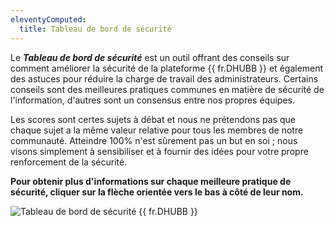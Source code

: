 ```yaml
---
eleventyComputed:
  title: Tableau de bord de sécurité
---
```

Le ***Tableau de bord de sécurité*** est un outil offrant des conseils sur comment améliorer la sécurité de la plateforme {{ fr.DHUBB }} et également des astuces pour réduire la charge de travail des administrateurs. Certains conseils sont des meilleures pratiques communes en matière de sécurité de l'information, d'autres sont un consensus entre nos propres équipes.

Les scores sont certes sujets à débat et nous ne prétendons pas que chaque sujet a la même valeur relative pour tous les membres de notre communauté. Atteindre 100% n'est sûrement pas un but en soi ; nous visons simplement à sensibiliser et à fournir des idées pour votre propre renforcement de la sécurité.

**Pour obtenir plus d'informations sur chaque meilleure pratique de sécurité, cliquer sur la flèche orientée vers le bas à côté de leur nom.**

![Tableau de bord de sécurité {{ fr.DHUBB }}](https://cdnweb.devolutions.net/docs/HUBB4006_2024_2.png)